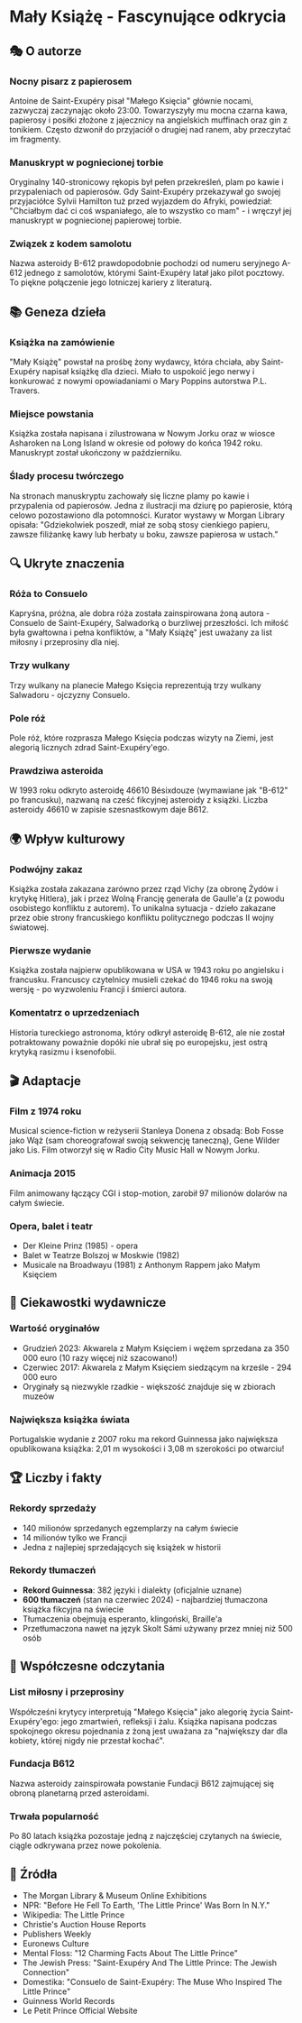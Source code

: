 # Mały Książę - Fascynujące odkrycia

## 🎭 O autorze

### Nocny pisarz z papierosem
Antoine de Saint-Exupéry pisał "Małego Księcia" głównie nocami, zazwyczaj zaczynając około 23:00. Towarzyszyły mu mocna czarna kawa, papierosy i posiłki złożone z jajecznicy na angielskich muffinach oraz gin z tonikiem. Często dzwonił do przyjaciół o drugiej nad ranem, aby przeczytać im fragmenty.

### Manuskrypt w pogniecionej torbie
Oryginalny 140-stronicowy rękopis był pełen przekreśleń, plam po kawie i przypaleniach od papierosów. Gdy Saint-Exupéry przekazywał go swojej przyjaciółce Sylvii Hamilton tuż przed wyjazdem do Afryki, powiedział: "Chciałbym dać ci coś wspaniałego, ale to wszystko co mam" - i wręczył jej manuskrypt w pogniecionej papierowej torbie.

### Związek z kodem samolotu
Nazwa asteroidy B-612 prawdopodobnie pochodzi od numeru seryjnego A-612 jednego z samolotów, którymi Saint-Exupéry latał jako pilot pocztowy. To piękne połączenie jego lotniczej kariery z literaturą.

## 📚 Geneza dzieła

### Książka na zamówienie
"Mały Książę" powstał na prośbę żony wydawcy, która chciała, aby Saint-Exupéry napisał książkę dla dzieci. Miało to uspokoić jego nerwy i konkurować z nowymi opowiadaniami o Mary Poppins autorstwa P.L. Travers.

### Miejsce powstania
Książka została napisana i zilustrowana w Nowym Jorku oraz w wiosce Asharoken na Long Island w okresie od połowy do końca 1942 roku. Manuskrypt został ukończony w październiku.

### Ślady procesu twórczego
Na stronach manuskryptu zachowały się liczne plamy po kawie i przypalenia od papierosów. Jedna z ilustracji ma dziurę po papierosie, którą celowo pozostawiono dla potomności. Kurator wystawy w Morgan Library opisała: "Gdziekolwiek poszedł, miał ze sobą stosy cienkiego papieru, zawsze filiżankę kawy lub herbaty u boku, zawsze papierosa w ustach."

## 🔍 Ukryte znaczenia

### Róża to Consuelo
Kapryśna, próżna, ale dobra róża została zainspirowana żoną autora - Consuelo de Saint-Exupéry, Salwadorką o burzliwej przeszłości. Ich miłość była gwałtowna i pełna konfliktów, a "Mały Książę" jest uważany za list miłosny i przeprosiny dla niej.

### Trzy wulkany
Trzy wulkany na planecie Małego Księcia reprezentują trzy wulkany Salwadoru - ojczyzny Consuelo.

### Pole róż
Pole róż, które rozprasza Małego Księcia podczas wizyty na Ziemi, jest alegorią licznych zdrad Saint-Exupéry'ego.

### Prawdziwa asteroida
W 1993 roku odkryto asteroidę 46610 Bésixdouze (wymawiane jak "B-612" po francusku), nazwaną na cześć fikcyjnej asteroidy z książki. Liczba asteroidy 46610 w zapisie szesnastkowym daje B612.

## 🌍 Wpływ kulturowy

### Podwójny zakaz
Książka została zakazana zarówno przez rząd Vichy (za obronę Żydów i krytykę Hitlera), jak i przez Wolną Francję generała de Gaulle'a (z powodu osobistego konfliktu z autorem). To unikalna sytuacja - dzieło zakazane przez obie strony francuskiego konfliktu politycznego podczas II wojny światowej.

### Pierwsze wydanie
Książka została najpierw opublikowana w USA w 1943 roku po angielsku i francusku. Francuscy czytelnicy musieli czekać do 1946 roku na swoją wersję - po wyzwoleniu Francji i śmierci autora.

### Komentatrz o uprzedzeniach
Historia tureckiego astronoma, który odkrył asteroidę B-612, ale nie został potraktowany poważnie dopóki nie ubrał się po europejsku, jest ostrą krytyką rasizmu i ksenofobii.

## 🎬 Adaptacje

### Film z 1974 roku
Musical science-fiction w reżyserii Stanleya Donena z obsadą: Bob Fosse jako Wąż (sam choreografował swoją sekwencję taneczną), Gene Wilder jako Lis. Film otworzył się w Radio City Music Hall w Nowym Jorku.

### Animacja 2015
Film animowany łączący CGI i stop-motion, zarobił 97 milionów dolarów na całym świecie.

### Opera, balet i teatr
- Der Kleine Prinz (1985) - opera
- Balet w Teatrze Bolszoj w Moskwie (1982)
- Musicale na Broadwayu (1981) z Anthonym Rappem jako Małym Księciem

## 📖 Ciekawostki wydawnicze

### Wartość oryginałów
- Grudzień 2023: Akwarela z Małym Księciem i wężem sprzedana za 350 000 euro (10 razy więcej niż szacowano!)
- Czerwiec 2017: Akwarela z Małym Księciem siedzącym na krześle - 294 000 euro
- Oryginały są niezwykle rzadkie - większość znajduje się w zbiorach muzeów

### Największa książka świata
Portugalskie wydanie z 2007 roku ma rekord Guinnessa jako największa opublikowana książka: 2,01 m wysokości i 3,08 m szerokości po otwarciu!

## 🏆 Liczby i fakty

### Rekordy sprzedaży
- 140 milionów sprzedanych egzemplarzy na całym świecie
- 14 milionów tylko we Francji
- Jedna z najlepiej sprzedających się książek w historii

### Rekordy tłumaczeń
- **Rekord Guinnessa**: 382 języki i dialekty (oficjalnie uznane)
- **600 tłumaczeń** (stan na czerwiec 2024) - najbardziej tłumaczona książka fikcyjna na świecie
- Tłumaczenia obejmują esperanto, klingoński, Braille'a
- Przetłumaczona nawet na język Skolt Sámi używany przez mniej niż 500 osób

## 💭 Współczesne odczytania

### List miłosny i przeprosiny
Współcześni krytycy interpretują "Małego Księcia" jako alegorię życia Saint-Exupéry'ego: jego zmartwień, refleksji i żalu. Książka napisana podczas spokojnego okresu pojednania z żoną jest uważana za "największy dar dla kobiety, której nigdy nie przestał kochać".

### Fundacja B612
Nazwa asteroidy zainspirowała powstanie Fundacji B612 zajmującej się obroną planetarną przed asteroidami.

### Trwała popularność
Po 80 latach książka pozostaje jedną z najczęściej czytanych na świecie, ciągle odkrywana przez nowe pokolenia.

## 🔗 Źródła

- The Morgan Library & Museum Online Exhibitions
- NPR: "Before He Fell To Earth, 'The Little Prince' Was Born In N.Y."
- Wikipedia: The Little Prince
- Christie's Auction House Reports
- Publishers Weekly
- Euronews Culture
- Mental Floss: "12 Charming Facts About The Little Prince"
- The Jewish Press: "Saint-Exupéry And The Little Prince: The Jewish Connection"
- Domestika: "Consuelo de Saint-Exupéry: The Muse Who Inspired The Little Prince"
- Guinness World Records
- Le Petit Prince Official Website